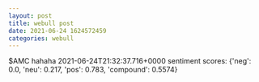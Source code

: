 ```yaml
--- 
layout: post 
title: webull post 
date: 2021-06-24 1624572459 
categories: webull 
--- 
```

$AMC  hahaha	2021-06-24T21:32:37.716+0000
sentiment scores: {'neg': 0.0, 'neu': 0.217, 'pos': 0.783, 'compound': 0.5574}
